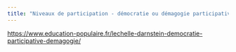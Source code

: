 ```yaml
---
title: "Niveaux de participation - démocratie ou démagogie participative ?"
---
```


https://www.education-populaire.fr/lechelle-darnstein-democratie-participative-demagogie/